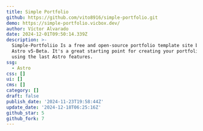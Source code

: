 ```yaml
---
title: Simple Portfolio
github: https://github.com/vito8916/simple-portfolio.git
demo: https://simple-portfolio.vicbox.dev/
author: Víctor Alvarado
date: 2024-12-01T09:50:14.339Z
description: >-
  Simple-Portfoliio Is a free and open-source portfolio template site built with
  Astro v5-Beta. It's a great starting point for creating your portfolio site
  using the last Astro features.
ssg:
  - Astro
css: []
ui: []
cms: []
category: []
draft: false
publish_date: '2024-11-23T19:58:44Z'
update_date: '2024-12-18T06:25:16Z'
github_star: 5
github_fork: 7
---
```


